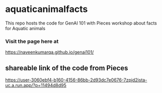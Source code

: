 # aquaticanimalfacts
This repo hosts the code for GenAI 101 with Pieces workshop about facts for Aquatic animals

### Visit the page here at 
https://naveenkumarqa.github.io/genai101/

## shareable link of the code from Pieces
https://user-3060ebf4-b160-4156-86bb-2d93dc7e0676-7zpjd2ista-uc.a.run.app/?p=11494d8d95
